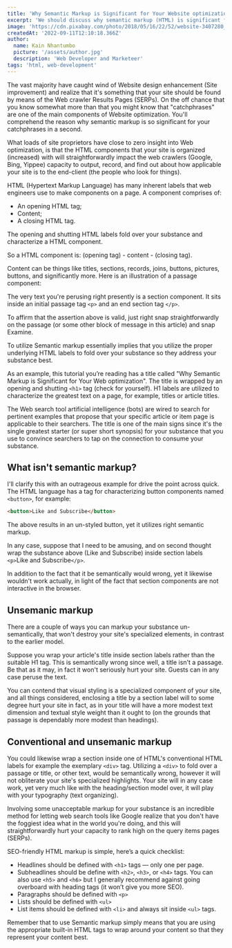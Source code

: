 ```yaml
---
title: 'Why Semantic Markup is Significant for Your Website optimization'
excerpt: 'We should discuss why semantic markup (HTML) is significant for your sites Search engine optimization, and that it is so easy to get this pivotal Website design enhancement component right, even as a non-geek.'
image: 'https://cdn.pixabay.com/photo/2018/05/16/22/52/website-3407280_960_720.jpg'
createdAt: '2022-09-11T12:10:18.366Z'
author:
  name: Kain Nhantumbo
  picture: '/assets/author.jpg'
  description: 'Web Developer and Marketeer'
tags: 'html, web-development'
---
```


The vast majority have caught wind of Website design enhancement (Site improvement) and realize that it's something that your site should be found by means of the Web crawler Results Pages (SERPs). On the off chance that you know somewhat more than that you might know that "catchphrases" are one of the main components of Website optimization. You'll comprehend the reason why semantic markup is so significant for your catchphrases in a second.

What loads of site proprietors have close to zero insight into Web optimization, is that the HTML components that your site is organized (increased) with will straightforwardly impact the web crawlers (Google, Bing, Yippee) capacity to output, record, and find out about how applicable your site is to the end-client (the people who look for things).

HTML (Hypertext Markup Language) has many inherent labels that web engineers use to make components on a page. A component comprises of:

- An opening HTML tag;
- Content;
- A closing HTML tag.

The opening and shutting HTML labels fold over your substance and characterize a HTML component.

So a HTML component is: (opening tag) - content - (closing tag).

Content can be things like titles, sections, records, joins, buttons, pictures, buttons, and significantly more. Here is an illustration of a passage component:

The very text you're perusing right presently is a section component. It sits inside an initial passage tag `<p>` and an end section tag `</p>`.

To affirm that the assertion above is valid, just right snap straightforwardly on the passage (or some other block of message in this article) and snap Examine.

To utilize Semantic markup essentially implies that you utilize the proper underlying HTML labels to fold over your substance so they address your substance best.

As an example, this tutorial you’re reading has a title called "Why Semantic Markup is Significant for Your Web optimization". The title is wrapped by an opening and shutting `<h1>` tag (check for yourself). H1 labels are utilized to characterize the greatest text on a page, for example, titles or article titles.

The Web search tool artificial intelligence (bots) are wired to search for pertinent examples that propose that your specific article or item page is applicable to their searchers. The title is one of the main signs since it's the single greatest starter (or super short synopsis) for your substance that you use to convince searchers to tap on the connection to consume your substance.

## What isn't semantic markup?

I'll clarify this with an outrageous example for drive the point across quick. The HTML language has a tag for characterizing button components named `<button>`, for example:

```html
<button>Like and Subscribe</button>
```

The above results in an un-styled button, yet it utilizes right semantic markup.

In any case, suppose that I need to be amusing, and on second thought wrap the substance above (Like and Subscribe) inside section labels `<p>`Like and Subscribe`</p>`.

In addition to the fact that it be semantically would wrong, yet it likewise wouldn't work actually, in light of the fact that section components are not interactive in the browser.
## Unsemanic markup

There are a couple of ways you can markup your substance un-semantically, that won't destroy your site's specialized elements, in contrast to the earlier model.

Suppose you wrap your article's title inside section labels rather than the suitable H1 tag. This is semantically wrong since well, a title isn't a passage. Be that as it may, in fact it won't seriously hurt your site. Guests can in any case peruse the text.

You can contend that visual styling is a specialized component of your site, and all things considered, enclosing a title by a section label will to some degree hurt your site in fact, as in your title will have a more modest text dimension and textual style weight than it ought to (on the grounds that passage is dependably more modest than headings).

## Conventional and unsemanic markup

You could likewise wrap a section inside one of HTML's conventional HTML labels for example the exemplary `<div>` tag. Utilizing a `<div>` to fold over a passage or title, or other text, would be semantically wrong, however it will not obliterate your site's specialized highlights. Your site will in any case work, yet very much like with the heading/section model over, it will play with your typography (text organizing).

Involving some unacceptable markup for your substance is an incredible method for letting web search tools like Google realize that you don't have the foggiest idea what in the world you're doing, and this will straightforwardly hurt your capacity to rank high on the query items pages (SERPs).

SEO-friendly HTML markup is simple, here’s a quick checklist:

- Headlines should be defined with `<h1>` tags — only one per page.
- Subheadlines should be define with `<h2>`, `<h3>`, or `<h4>` tags. You can also use `<h5>` and `<h6>` but I generally recommend against going overboard with heading tags (it won’t give you more SEO).
- Paragraphs should be defined with `<p>`
- Lists should be defined with `<ul>`
- List items should be defined with `<li>` and always sit inside `<ul>` tags.

Remember that to use Semantic markup simply means that you are using the appropriate built-in HTML tags to wrap around your content so that they represent your content best.
